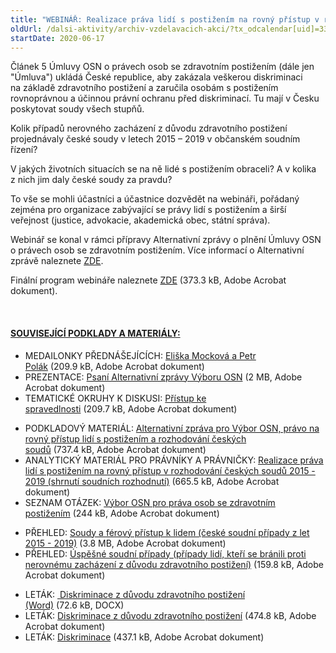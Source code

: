 ```yaml
---
title: "WEBINÁŘ: Realizace práva lidí s postižením na rovný přístup v rozhodování českých soudů (2015 – 2019)"
oldUrl: /dalsi-aktivity/archiv-vzdelavacich-akci/?tx_odcalendar[uid]=337&cHash=e5656c77bf0b20d8658ed945d6e52892
startDate: 2020-06-17
---
```


<p class="align-blok">Článek 5 Úmluvy OSN o právech osob se zdravotním postižením (dále jen &quot;Úmluva&quot;) ukládá České republice, aby zakázala veškerou diskriminaci na základě zdravotního postižení a zaručila osobám s postižením rovnoprávnou a účinnou právní ochranu před diskriminací. Tu mají v Česku poskytovat soudy všech stupňů.</p>
<p class="align-blok">Kolik případů nerovného zacházení z důvodu zdravotního postižení projednávaly české soudy v letech 2015 – 2019 v občanském soudním řízení?</p>
<p class="align-blok">V jakých životních situacích se na ně lidé s postižením obraceli? A v kolika z nich jim daly české soudy za pravdu?</p>
<p class="align-blok">To vše se mohli účastníci a účastnice dozvědět na webináři, pořádaný zejména pro organizace zabývající se právy lidí s postižením a širší veřejnost (justice, advokacie, akademická obec, státní správa).</p>
<p class="align-blok">Webinář se konal v rámci přípravy Alternativní zprávy o plnění Úmluvy OSN o právech osob se zdravotním postižením. Více informací o Alternativní zprávě naleznete <a href="/uploads-import/CRPD/Aktuality-prilohy/Alternativni___zpra__va_pro_Vy__bor_OSN_-_CRPD_-_leta__k.pdf" target="_blank">ZDE</a>.</p>
<p>Finální program webináře naleznete <a href="/uploads-import/projekt_ESF/00_2020_VA/WEBINARE/06_17_Realizace_prava_lidi_s_postizenim..._CRPD/1_PROGRAM.pdf" target="_blank">ZDE</a> (373.3 kB, Adobe Acrobat dokument).</p>
<p></p>
<p> </p><h4 class="align-center"><u>SOUVISEJÍCÍ PODKLADY A MATERIÁLY:</u></h4><p></p><ul><li>MEDAILONKY PŘEDNÁŠEJÍCÍCH: <a href="/uploads-import/projekt_ESF/00_2020_VA/WEBINARE/06_17_Realizace_prava_lidi_s_postizenim..._CRPD/2_MEDAILONKY.pdf" target="_blank">Eliška Mocková a Petr Polák</a> (209.9 kB, Adobe Acrobat dokument)</li><li>PREZENTACE: <a href="/uploads-import/projekt_ESF/00_2020_VA/WEBINARE/06_17_Realizace_prava_lidi_s_postizenim..._CRPD/3_PREZENTACE.pdf" target="_blank">Psaní Alternativní zprávy Výboru OSN</a> (2 MB, Adobe Acrobat dokument)</li><li>TEMATICKÉ OKRUHY K DISKUSI: <a href="/uploads-import/projekt_ESF/00_2020_VA/WEBINARE/06_17_Realizace_prava_lidi_s_postizenim..._CRPD/6_TEMATICKE_OKRUHY_K_DISKUSI_Pristup_ke_spravedlnosti.pdf" target="_blank">Přístup ke spravedlnosti</a> (209.7 kB, Adobe Acrobat dokument)</li></ul><p></p><ul><li>PODKLADOVÝ MATERIÁL: <a href="/uploads-import/projekt_ESF/00_2020_VA/WEBINARE/06_17_Realizace_prava_lidi_s_postizenim..._CRPD/4_Alternativni_zprava_a_rozhodovani_soudu_pro_nepravniky.pdf" target="_blank">Alternativní zpráva pro Výbor OSN, právo na rovný přístup lidí s postižením a rozhodování českých soudů</a> (737.4 kB, Adobe Acrobat dokument)</li><li>ANALYTICKÝ MATERIÁL PRO PRÁVNÍKY A PRÁVNIČKY: <a href="/uploads-import/projekt_ESF/00_2020_VA/WEBINARE/06_17_Realizace_prava_lidi_s_postizenim..._CRPD/5_Shrnuti_soudnich_rozhodnuti_pro_pravniky.pdf" target="_blank">Realizace práva lidí s postižením na rovný přístup v rozhodování českých soudů 2015 - 2019 (shrnutí soudních rozhodnutí)</a> (665.5 kB, Adobe Acrobat dokument)</li><li>SEZNAM OTÁZEK: <a href="/uploads-import/projekt_ESF/00_2020_VA/WEBINARE/06_17_Realizace_prava_lidi_s_postizenim..._CRPD/11_Vybor_OSN_pro_prava_OZP_seznam_otazek.pdf" target="_blank">Výbor OSN pro práva osob se zdravotním postižením</a> (244 kB, Adobe Acrobat dokument)</li></ul><p></p><ul><li>PŘEHLED: <a href="/uploads-import/projekt_ESF/00_2020_VA/WEBINARE/06_17_Realizace_prava_lidi_s_postizenim..._CRPD/9_Soudy_a_ferovy_pristup_k_lidem_s_postizenim_pripady_2015-2019.pdf" target="_blank">Soudy a férový přístup k lidem (české soudní případy z let 2015 - 2019)</a> (3.8 MB, Adobe Acrobat dokument)</li><li>PŘEHLED: <a href="/uploads-import/projekt_ESF/00_2020_VA/WEBINARE/06_17_Realizace_prava_lidi_s_postizenim..._CRPD/10_Uspesne_soudni_pripady_nerovny_pristup.pdf" target="_blank">Úspěšné soudní případy (případy lidí, kteří se bránili proti nerovnému zacházení z důvodu zdravotního postižení)</a> (159.8 kB, Adobe Acrobat dokument)</li></ul><p></p><ul><li>LETÁK: <a href="/uploads-import/projekt_ESF/00_2020_VA/WEBINARE/06_17_Realizace_prava_lidi_s_postizenim..._CRPD/7_LETAK_Diskriminace_z_duvodu_zdravotniho_postizeni_word.docx" target="_blank"><img alt="" src="https://www.ochrance.cz/typo3/ext/od_linkdesc/icons/universal.gif" class="od_linkdesc_icon" /> Diskriminace z důvodu zdravotního postižení (Word)</a> (72.6 kB, DOCX)</li><li>LETÁK: <a href="/uploads-import/projekt_ESF/00_2020_VA/WEBINARE/06_17_Realizace_prava_lidi_s_postizenim..._CRPD/7_LETAK_Diskriminace_z_duvodu_zdravotniho_postizeni_pdf.pdf" target="_blank">Diskriminace z důvodu zdravotního postižení</a> (474.8 kB, Adobe Acrobat dokument)</li><li>LETÁK: <a href="/uploads-import/projekt_ESF/00_2020_VA/WEBINARE/06_17_Realizace_prava_lidi_s_postizenim..._CRPD/8_LETAK_Diskriminace.pdf" target="_blank">Diskriminace</a> (437.1 kB, Adobe Acrobat dokument)</li></ul><p></p>
